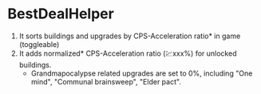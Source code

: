 # BestDealHelper

1. It sorts buildings and upgrades by CPS-Acceleration ratio* in game (toggleable)
2. It adds normalized* CPS-Acceleration ratio (💹xxx%) for unlocked buildings.
    * Grandmapocalypse related upgrades are set to 0%, including "One mind", "Communal brainsweep", "Elder pact". 